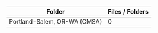 | Folder                       |   Files / Folders |
|------------------------------|-------------------|
| Portland-Salem, OR-WA (CMSA) |                 0 |
